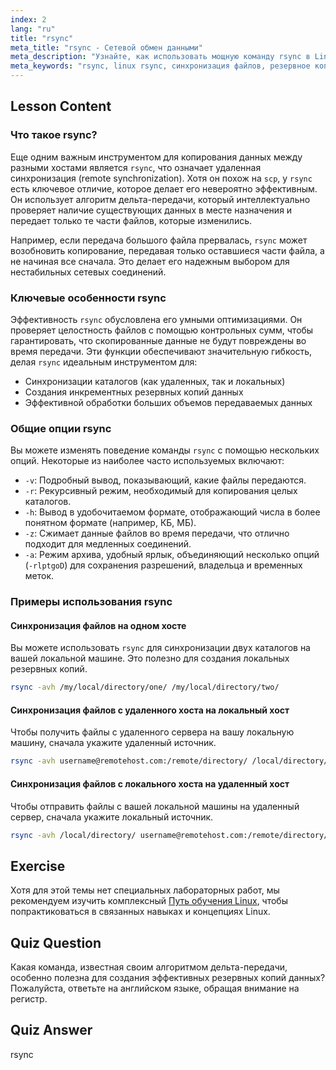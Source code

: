 ```yaml
---
index: 2
lang: "ru"
title: "rsync"
meta_title: "rsync - Сетевой обмен данными"
meta_description: "Узнайте, как использовать мощную команду rsync в Linux для эффективной синхронизации файлов, удаленной передачи данных и надежного резервного копирования. Это руководство охватывает основные команды и опции rsync."
meta_keywords: "rsync, linux rsync, синхронизация файлов, резервное копирование данных, удаленная синхронизация, команда rsync, передача файлов linux, руководство rsync"
---
```


## Lesson Content

### Что такое rsync?

Еще одним важным инструментом для копирования данных между разными хостами является `rsync`, что означает удаленная синхронизация (remote synchronization). Хотя он похож на `scp`, у `rsync` есть ключевое отличие, которое делает его невероятно эффективным. Он использует алгоритм дельта-передачи, который интеллектуально проверяет наличие существующих данных в месте назначения и передает только те части файлов, которые изменились.

Например, если передача большого файла прервалась, `rsync` может возобновить копирование, передавая только оставшиеся части файла, а не начиная все сначала. Это делает его надежным выбором для нестабильных сетевых соединений.

### Ключевые особенности rsync

Эффективность `rsync` обусловлена его умными оптимизациями. Он проверяет целостность файлов с помощью контрольных сумм, чтобы гарантировать, что скопированные данные не будут повреждены во время передачи. Эти функции обеспечивают значительную гибкость, делая `rsync` идеальным инструментом для:

- Синхронизации каталогов (как удаленных, так и локальных)
- Создания инкрементных резервных копий данных
- Эффективной обработки больших объемов передаваемых данных

### Общие опции rsync

Вы можете изменять поведение команды `rsync` с помощью нескольких опций. Некоторые из наиболее часто используемых включают:

- `-v`: Подробный вывод, показывающий, какие файлы передаются.
- `-r`: Рекурсивный режим, необходимый для копирования целых каталогов.
- `-h`: Вывод в удобочитаемом формате, отображающий числа в более понятном формате (например, КБ, МБ).
- `-z`: Сжимает данные файлов во время передачи, что отлично подходит для медленных соединений.
- `-a`: Режим архива, удобный ярлык, объединяющий несколько опций (`-rlptgoD`) для сохранения разрешений, владельца и временных меток.

### Примеры использования rsync

#### Синхронизация файлов на одном хосте

Вы можете использовать `rsync` для синхронизации двух каталогов на вашей локальной машине. Это полезно для создания локальных резервных копий.

```bash
rsync -avh /my/local/directory/one/ /my/local/directory/two/
```

#### Синхронизация файлов с удаленного хоста на локальный хост

Чтобы получить файлы с удаленного сервера на вашу локальную машину, сначала укажите удаленный источник.

```bash
rsync -avh username@remotehost.com:/remote/directory/ /local/directory/
```

#### Синхронизация файлов с локального хоста на удаленный хост

Чтобы отправить файлы с вашей локальной машины на удаленный сервер, сначала укажите локальный источник.

```bash
rsync -avh /local/directory/ username@remotehost.com:/remote/directory/
```

## Exercise

Хотя для этой темы нет специальных лабораторных работ, мы рекомендуем изучить комплексный [Путь обучения Linux](https://labex.io/ru/learn/linux), чтобы попрактиковаться в связанных навыках и концепциях Linux.

## Quiz Question

Какая команда, известная своим алгоритмом дельта-передачи, особенно полезна для создания эффективных резервных копий данных? Пожалуйста, ответьте на английском языке, обращая внимание на регистр.

## Quiz Answer

rsync

